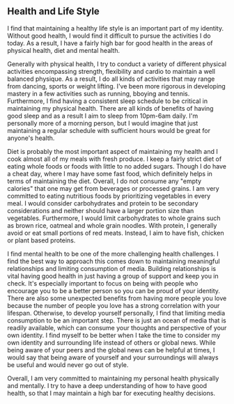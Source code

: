 ## Health and Life Style

I find that maintaining a healthy life style is an important part of my identity. Without good health, I would find it difficult to pursue the activities I do today. As a result, I have a fairly high bar for good health in the areas of physical health, diet and mental health.

Generally with physical health, I try to conduct a variety of different physical activities encompassing strength, flexibility and cardio to maintain a well balanced physique. As a result, I do all kinds of activities that may range from dancing, sports or weight lifting. I've been more rigorous in developing mastery in a few activities such as running, bboying and tennis. Furthermore, I find having a consistent sleep schedule to be critical in maintaining my physical health. There are all kinds of benefits of having good sleep and as a result I aim to sleep from 10pm-6am daily. I'm personally more of a morning person, but I would imagine that just maintaining a regular schedule with sufficient hours would be great for anyone's health.

Diet is probably the most important aspect of maintaining my health and I cook almost all of my meals with fresh produce. I keep a fairly strict diet of eating whole foods or foods with little to no added sugars. Though I do have a cheat day, where I may have some fast food, which definitely helps in terms of maintaining the diet. Overall, I do not consume any "empty calories" that one may get from beverages or processed grains. I am very committed to eating nutritious foods by prioritizing vegetables in every meal. I would consider carbohydrates and protein to be secondary considerations and neither should have a larger portion size than vegetables. Furthermore, I would limit carbohydrates to whole grains such as brown rice, oatmeal and whole grain noodles. With protein, I generally avoid or eat small portions of red meats. Instead, I aim to have fish, chicken or plant based proteins.

I find mental health to be one of the more challenging health challenges. I find the best way to approach this comes down to maintaining meaningful relationships and limiting consumption of media. Building relationships is vital having good health in just having a group of support and keep you in check. It's especially important to focus on being with people who encourage you to be a better person so you can be proud of your identity. There are also some unexpected benefits from having more people you love because the number of people you love has a strong correlation with your lifespan. Otherwise, to develop yourself personally, I find that limiting media consumption to be an important step. There is just an ocean of media that is readily available, which can consume your thoughts and perspective of your own identity. I find myself to be better when I take the time to consider my own identity and surrounding life instead of others or global news. While being aware of your peers and the global news can be helpful at times, I would say that being aware of yourself and your surroundings will always be useful and would never go out of style.

Overall, I am very committed to maintaining my personal health physically and mentally. I try to have a deep understanding of how to have good health, so that I may maintain a high bar for executing healthy decisions.
